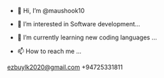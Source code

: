 - 👋 Hi, I’m @maushook10
- 👀 I’m interested in Software development...
- 🌱 I’m currently learning new coding languages  ...

- 📫 How to reach me ...

ezbuylk2020@gmail.com
+94725331811

<!---
maushook10/maushook10 is a ✨ special ✨ repository because its `README.md` (this file) appears on your GitHub profile.
You can click the Preview link to take a look at your changes.
--->
